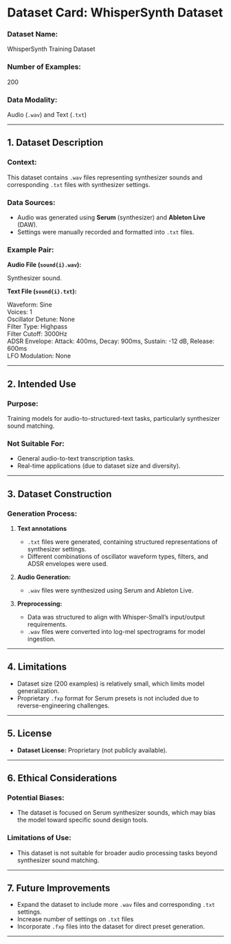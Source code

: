 # **Dataset Card: WhisperSynth Dataset**

### **Dataset Name:** 
WhisperSynth Training Dataset

### **Number of Examples:** 
200

### **Data Modality:** 
Audio (`.wav`) and Text (`.txt`)

---

## **1. Dataset Description**
### **Context:**  
This dataset contains `.wav` files representing synthesizer sounds and corresponding `.txt` files with synthesizer settings.  

### **Data Sources:**  
- Audio was generated using **Serum** (synthesizer) and **Ableton Live** (DAW).  
- Settings were manually recorded and formatted into `.txt` files.  

### **Example Pair:**  
**Audio File (`sound{i}.wav`):** 

Synthesizer sound.  

**Text File (`sound{i}.txt`):**  

Waveform: Sine  
Voices: 1  
Oscillator Detune: None  
Filter Type: Highpass  
Filter Cutoff: 3000Hz  
ADSR Envelope:  Attack: 400ms,  Decay: 900ms,  Sustain: -12 dB,  Release: 600ms  
LFO Modulation: None

---

## **2. Intended Use**
### **Purpose:**  
Training models for audio-to-structured-text tasks, particularly synthesizer sound matching.  

### **Not Suitable For:**  
- General audio-to-text transcription tasks.  
- Real-time applications (due to dataset size and diversity).  

---

## **3. Dataset Construction**
### **Generation Process:**  

1. **Text annotations**
   - `.txt` files were generated, containing structured representations of synthesizer settings.
   - Different combinations of oscillator waveform types, filters, and ADSR envelopes were used.

2. **Audio Generation:**  
   - `.wav` files were synthesized using Serum and Ableton Live.  
     
3. **Preprocessing:**  
   - Data was structured to align with Whisper-Small’s input/output requirements.  
   - `.wav` files were converted into log-mel spectrograms for model ingestion.  

---

## **4. Limitations**
- Dataset size (200 examples) is relatively small, which limits model generalization.  
- Proprietary `.fxp` format for Serum presets is not included due to reverse-engineering challenges.  

---

## **5. License**
- **Dataset License:** Proprietary (not publicly available).  

---

## **6. Ethical Considerations**
### **Potential Biases:**  
- The dataset is focused on Serum synthesizer sounds, which may bias the model toward specific sound design tools.  

### **Limitations of Use:**  
- This dataset is not suitable for broader audio processing tasks beyond synthesizer sound matching.  

---

## **7. Future Improvements**
- Expand the dataset to include more `.wav` files and corresponding `.txt` settings.
- Increase number of settings on `.txt` files
- Incorporate `.fxp` files into the dataset for direct preset generation.  

---
